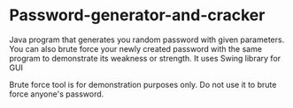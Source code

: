 # Password-generator-and-cracker
Java program that generates you random password with given parameters. You can also brute force your newly created password with the same program to demonstrate its weakness or strength. It uses Swing library for GUI

Brute force tool is for demonstration purposes only. Do not use it to brute force anyone's password.
